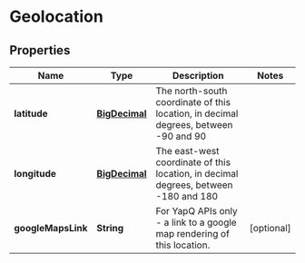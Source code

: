 
# Geolocation

## Properties
Name | Type | Description | Notes
------------ | ------------- | ------------- | -------------
**latitude** | [**BigDecimal**](BigDecimal.md) | The north-south coordinate of this location, in decimal degrees, between -90 and 90 | 
**longitude** | [**BigDecimal**](BigDecimal.md) | The east-west coordinate of this location, in decimal degrees, between -180 and 180 | 
**googleMapsLink** | **String** | For YapQ APIs only  - a link to a google map rendering of this location. |  [optional]



